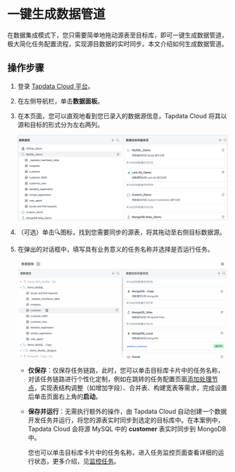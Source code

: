 # 一键生成数据管道

在数据集成模式下，您只需要简单地拖动源表至目标库，即可一键生成数据管道，极大简化任务配置流程，实现源目数据的实时同步。本文介绍如何生成数据管道。

## 操作步骤

1. 登录 [Tapdata Cloud 平台](https://cloud.tapdata.net/console/v3/)。

2. 在左侧导航栏，单击**数据面板**。

3. 在本页面，您可以直观地看到您已录入的数据源信息，Tapdata Cloud 将其以源和目标的形式分为左右两列。

   ![数据集成模式页面](../../../images/view_etl_dashboard.png)

4. （可选）单击🔍图标，找到您需要同步的源表，将其拖动至右侧目标数据源。

5. 在弹出的对话框中，填写具有业务意义的任务名称并选择是否运行任务。

   ![创建任务](../../../images/create_etl_task.gif)

   - **仅保存**：仅保存任务链路，此时，您可以单击目标库卡片中的任务名称，对该任务链路进行个性化定制，例如在跳转的任务配置页面[添加处理节点](http://localhost:3000/cloud/user-guide/data-development/process-node)，实现表结构调整（如增加字段）、合并表、构建宽表等需求，完成设置后单击页面右上角的**启动**。

   - **保存并运行**：无需执行额外的操作，由 Tapdata Cloud 自动创建一个数据开发任务并运行，将您的源表实时同步到选定的目标库中。在本案例中，Tapdata Cloud 会将源 MySQL 中的 **customer** 表实时同步到 MongoDB 中。

     您也可以单击目标库卡片中的任务名称，进入任务监控页面查看详细的运行状态，更多介绍，见[监控任务](../../data-development/monitor-task.md)。

   
